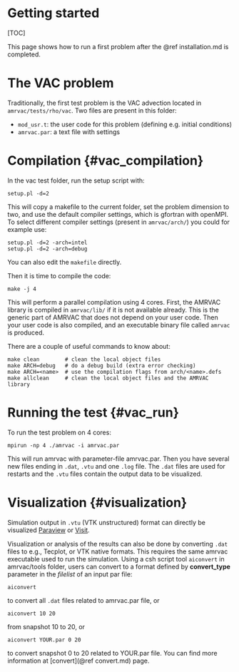 # Getting started

[TOC]

This page shows how to run a first problem after the @ref installation.md is
completed.

# The VAC problem

Traditionally, the first test problem is the VAC advection located in
`amrvac/tests/rho/vac`. Two files are present in this folder:

* `mod_usr.t`: the user code for this problem (defining e.g. initial conditions)
* `amrvac.par`: a text file with settings

# Compilation {#vac_compilation}

In the vac test folder, run the setup script with:

    setup.pl -d=2

This will copy a makefile to the current folder, set the problem dimension
to two, and use the default compiler settings, which is gfortran with openMPI.
To select different compiler settings (present in `amrvac/arch/`)
you could for example use:

    setup.pl -d=2 -arch=intel
    setup.pl -d=2 -arch=debug

You can also edit the `makefile` directly.

Then it is time to compile the code:

    make -j 4

This will perform a parallel compilation using 4 cores. First, the AMRVAC
library is compiled in `amrvac/lib/` if it is not available already. This
is the generic part of AMRVAC that does not depend on your user code. Then your
user code is also compiled, and an executable binary file called `amrvac` is produced.

There are a couple of useful commands to know about:

    make clean        # clean the local object files
    make ARCH=debug   # do a debug build (extra error checking)
    make ARCH=<name>  # use the compilation flags from arch/<name>.defs
    make allclean     # clean the local object files and the AMRVAC library

# Running the test {#vac_run}

To run the test problem on 4 cores:

    mpirun -np 4 ./amrvac -i amrvac.par

This will run amrvac with parameter-file amrvac.par. Then you have several new
files ending in `.dat`, `.vtu` and one `.log` file. The `.dat` files are used
for restarts and the `.vtu` files contain the output data to be visualized.

# Visualization {#visualization}

Simulation output in `.vtu` (VTK unstructured) format can directly be
visualized [Paraview](http://www.paraview.org/)
or [Visit](https://wci.llnl.gov/simulation/computer-codes/visit).

Visualization or analysis of the results can also be done by
converting `.dat` files to e.g., Tecplot, or VTK native formats.
This requires the same amrvac executable used to run the simulation.
Using a csh script tool `aiconvert` in amrvac/tools folder, users can convert
to a format defined by **convert_type** parameter in the _filelist_ of an input 
par file:

    aiconvert

to convert all `.dat` files related to amrvac.par file, or

    aiconvert 10 20

from snapshot 10 to 20, or

    aiconvert YOUR.par 0 20

to convert snapshot 0 to 20 related to YOUR.par file.
You can find more information at [convert](@ref convert.md) page.
